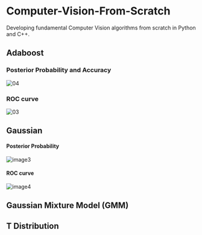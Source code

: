 # Computer-Vision-From-Scratch
Developing fundamental Computer Vision algorithms from scratch in Python and C++.

## Adaboost

### Posterior Probability and Accuracy
![04](https://user-images.githubusercontent.com/71589098/175185133-f638f96b-c49b-4228-b557-690d98822709.png)


### ROC curve
![03](https://user-images.githubusercontent.com/71589098/175185145-2dfd6875-72eb-464c-b86c-27352bb8bfa9.png)

## Gaussian

#### Posterior Probability
![image3](https://user-images.githubusercontent.com/71589098/175177168-e7e511f8-24f5-4384-8f50-6cabfafc6335.png)

#### ROC curve
![image4](https://user-images.githubusercontent.com/71589098/175177200-adb1bf27-c59f-4a0d-a320-3442b9ce8a91.png)

## Gaussian Mixture Model (GMM)


## T Distribution
